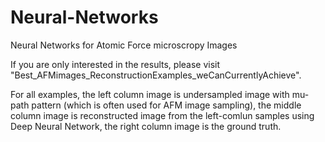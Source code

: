 # Neural-Networks
Neural Networks for Atomic Force microscropy Images

If you are only interested in the results, please visit "Best_AFMimages_ReconstructionExamples_weCanCurrentlyAchieve".

For all examples, the left column image is undersampled image with mu-path pattern (which is often used for AFM image sampling), the middle column image is reconstructed image from the left-comlun samples using Deep Neural Network, the right column image is the ground truth.












